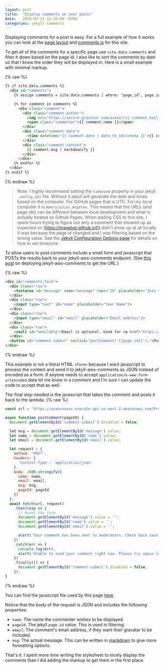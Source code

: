 ```yaml
---
layout: post
title:  "Display comments on your posts"
date:   2020-05-13 12:25:00 -0700
categories: jekyll comments
---
```

Displaying comments for a post is easy. For a full example of how it works you can look at the [page layout](https://github.com/mwwbot/mwwbot.github.io/blob/master/_layouts/post.html) and [comments.js](https://github.com/mwwbot/mwwbot.github.io/blob/master/assets/js/comments.js) for this site.

To get all of the comments for a specific page use `site.data.comments` and filter it down based on the page id. I also like to sort the comments by date so that I know the order they will be displayed in. Here is a small example with minimal markup.

{% raw %}
```html
{% if site.data.comments %}
  <div id="comments">
    {% assign comments = site.data.comments | where: "page_id", page.id | sort: "date" %}

    {% for comment in comments %}
      <div class="comment">
        <div class="comment-author">
          <img src="https://secure.gravatar.com/avatar/{{ comment.mail_hash }}?s=60&d=mp&r=g" alt="{{ comment.name }}">
          <span class="commenter">{{ comment.name }}</span>
        </div>
        <div class="comment-date">
          <time datetime="{{ comment.date | date_to_xmlschema }}">{{ comment.date | date: "%B %-d, %Y" }}</time>
        </div>
        <div class="comment-content">
          {{ comment.msg | markdownify }}
        </div>
      </div>
    {% endfor %}
  </div>
{% endif %}
```
{% endraw %}

> Note: I highly recommend setting the `timezone` property in your jekyll `_config.yml` file. Without it jekyll will generate the date and times based on the computer. For GitHub pages that is UTC. For my local computer it is `America/Los_Angeles`. This means that the URLs (and page ids) can be different between local development and what is actually hosted on Github Pages. When adding CSS to this site, I spent hours trying to figure out why a comment that showed up as expected on [https://mwwbot.github.io]() didn't show up at all locally. It was because the page id changed and I was filtering based on the wrong value. See the [Jekyll Configuration Options page](https://jekyllrb.com/docs/configuration/options/) for details on how to set timezone.

To allow users to post comments include a small form and javascript that POSTs the results back to your jekyll-aws-comments endpoint. (See [this post](/jekyll/comments/2020/05/12/deploying-jekyll-aws-comments.html) on deploying jekyll-aws-comments to get the URL.)

{% raw %}
```html
<div id="comments-form">
  <div class="row">
    <textarea id="message" name="message" rows="10" placeholder="Join the discussion"></textarea>
  </div>
  <div class="row">
    <input type="text" id="name" placeholder="Your Name"/>
  </div>
  <div class="row">
    <input type="email" id="email" placeholder="Email address"/>
  </div>
  <div class="row">
    <small id="emailHelp">Email is optional. Used for <a href="https://gravatar.com">gravatar</a> images.</small>
  </div>
  <button id="comment-submit" onclick="postComment('{{page.id}}');">Post Comment</button>
</div>
```
{% endraw %}

This example is not a literal HTML `<form>` because I want javascript to process the content and send it to jekyll-aws-comments as JSON instead of encoded as a form. If anyone needs to accept `application/x-www-form-urlencoded` data let me know in a comment and I'm sure I can update the code to accept that as well.

The final step needed is the javascript that takes the comment and posts it back to the lambda.
{% raw %}
```javascript
const url = 'https://xxxxxxxxxx.execute-api.us-west-2.amazonaws.com/Prod/comment/';

async function postComment(pageId) {
  document.getElementById('comment-submit').disabled = false;

  let msg = document.getElementById('message').value;
  let name = document.getElementById('name').value;
  let email = document.getElementById('email').value;

  let request = {
    method: 'POST',
    headers: {
      'Content-Type': 'application/json'
    },
    body: JSON.stringify({
      name: name,
      email: email,
      msg: msg,
      pageId: pageId
    })
  };
  await fetch(url, request)
    .then(resp => {
      // Reset the form
      document.getElementById('message').value = '';
      document.getElementById('name').value = '';
      document.getElementById('email').value = '';

      alert('Your comment has been sent to moderators. Check back soon.');
    })
    .catch(err => {
      console.log(err);
      alert('Unable to send your comment right now. Please try again later.');
    })
    .finally(() => {
      document.getElementById('comment-submit').disabled = false;
    });
}
```
{% endraw %}

You can find the javascript file used by this page [here](https://github.com/mwwbot/mwwbot.github.io/blob/master/assets/js/comments.js).

Notice that the body of the request is JSON and includes the following properties:
- `name`: The name the commenter wishes to be displayed.
- `pageId`: The jekyll `page.id` value. This is used in filtering.
- `email`: The comment's email address, if they want their gravatar to be included.
- `msg`: The actual message. This can be written in [markdown](https://commonmark.org/help/) to give more formatting options.

That's it. I spent more time writing the stylesheet to nicely display the comments than I did adding the markup to get them in the first place.
